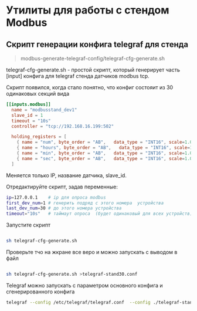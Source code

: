 # Утилиты для работы с стендом Modbus

## Скрипт генерации конфига telegraf для стенда

>modbus-generate-telegraf-config/telegraf-cfg-generate.sh

telegraf-cfg-generate.sh - простой скрипт, который генерирует часть [input] конфига для telegraf стенда датчиков modbus tcp.

Скрипт появился, когда стало понятно, что конфиг состояит из 30 одинаковых секций вида

```toml
[[inputs.modbus]]
  name = "modbusstand_dev1"
  slave_id = 1
  timeout = "10s"
  controller = "tcp://192.168.16.199:502"

  holding_registers = [
    { name = "num", byte_order = "AB",   data_type = "INT16", scale=1.0,  address = [0]},
    { name = "hours", byte_order = "AB",   data_type = "INT16", scale=1.0,  address = [1]},
    { name = "min", byte_order = "AB",   data_type = "INT16", scale=1.0,  address = [2]},
    { name = "sec", byte_order = "AB",   data_type = "INT16", scale=1.0,  address = [3]},
  ]
```
Меняется только IP, название датчика, slave_id.

Отредактируйте скрипт, задав переменные:

```bash
ip=127.0.0.1    # ip для опроса modbus
first_dev_num=1 # генерить подряд с этого номера  устройства
last_dev_num=30 # до этого номера устройства
timeout="10s"   # таймаут опроса  (будет одинаковый для всех устройств)
```

Запустите скрипт

```bash

sh telegraf-cfg-generate.sh 

```

Проверьте тчо на жкране все веро и можно запускать с выводом в файл 

```bash

sh telegraf-cfg-generate.sh >telegraf-stand30.conf 

```

Telegraf можно запускать с параметром основного конфига и сгенерированного конфига

```bash
telegraf --config /etc/telegraf/telegraf.conf  --config ./telegraf-stand30.conf 
```





